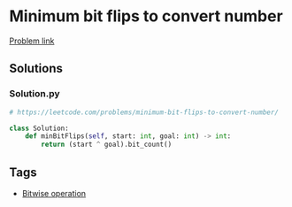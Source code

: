 # Minimum bit flips to convert number

[Problem link](https://leetcode.com/problems/minimum-bit-flips-to-convert-number/)

## Solutions


### Solution.py
```py
# https://leetcode.com/problems/minimum-bit-flips-to-convert-number/

class Solution:
    def minBitFlips(self, start: int, goal: int) -> int:
        return (start ^ goal).bit_count()
```
## Tags

* [Bitwise operation](/Collections/bitwise-operation.md#bitwise-operation)
